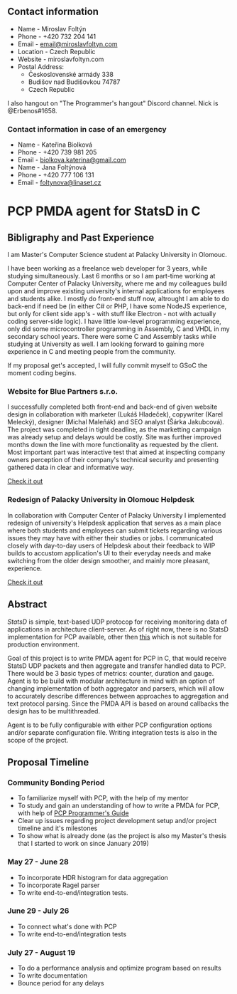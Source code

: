 ## Contact information
- Name - Miroslav Foltýn
- Phone - +420 732 204 141
- Email - email@miroslavfoltyn.com
- Location - Czech Republic
- Website - miroslavfoltyn.com
- Postal Address: 
    - Československé armády 338
    - Budišov nad Budišovkou 74787
    - Czech Republic
    
I also hangout on "The Programmer's hangout" Discord channel. Nick is @Erbenos#1658.

### Contact information in case of an emergency
- Name - Kateřina Biolková
- Phone - +420 739 981 205
- Email - biolkova.katerina@gmail.com
- Name - Jana Foltýnová
- Phone - +420 777 106 131
- Email - foltynova@linaset.cz

# PCP PMDA agent for StatsD in C

## Bibligraphy and Past Experience
I am Master's Computer Science student at Palacky University in Olomouc.

I have been working as a freelance web developer for 3 years, while studying simultaneously. Last 6 months or so I am part-time working at Computer Center of Palacky University, where me and my colleagues build upon and improve existing university's internal applications for employees and students alike. I mostly do front-end stuff now, altrought I am able to do back-end if need be (in either C# or PHP, I have some NodeJS experience, but only for client side app's - with stuff like Electron - not with actually coding server-side logic).
I have little low-level programming experience, only did some microcontroller programming in Assembly, C and VHDL in my secondary school years. There were some C and Assembly tasks while studying at University as well. I am looking forward to gaining more experience in C and meeting people from the community.

If my proposal get's accepted, I will fully commit myself to GSoC the moment coding begins.

### Website for Blue Partners s.r.o.
I successfully completed both front-end and back-end of given website design in collaboration with marketer (Lukáš Hladeček), copywriter (Karel Melecký), designer (Michal Maleňák) and SEO analyst (Šárka Jakubcová). The project was completed in tight deadline, as the marketting campaign was already setup and delays would be costly. Site was further improved months down the line with more functionality as requested by the client. Most important part was interactive test that aimed at inspecting company owners perception of their company's technical security and presenting gathered data in clear and informative way.

[Check it out](https://www.bluepartners.cz/en/)

### Redesign of Palacky University in Olomouc Helpdesk
In collaboration with Computer Center of Palacky University I implemented redesign of university's Helpdesk application that serves as a main place where both students and employees can submit tickets regarding various issues they may have with either their studies or jobs. I communicated closely with day-to-day users of Helpdesk about their feedback to WIP builds to accustom application's UI to their everyday needs and make switching from the older design smoother, and mainly more pleasant, experience.

[Check it out](https://helpdesk.upol.cz/)

## Abstract
*StatsD* is simple, text-based UDP protocop for receiving monitoring data of applications in architecture client-server. As of right now, there is no StatsD implementation for PCP available, other then [this](https://github.com/lzap/pcp-mmvstatsd) which is not suitable for production environment.

Goal of this project is to write PMDA agent for PCP in C, that would receive StatsD UDP packets and then aggregate and transfer handled data to PCP. There would be 3 basic types of metrics: counter, duration and gauge. Agent is to be build with modular architecture in mind with an option of changing implementation of both aggregator and parsers, which will allow to accurately describe differences between approaches to aggregation and text protocol parsing. Since the PMDA API is based on around callbacks the design has to be multithreaded.

Agent is to be fully configurable with either PCP configuration options and/or separate configuration file. Writing  integration tests is also in the scope of the project.

## Proposal Timeline

### Community Bonding Period
- To familiarize myself with PCP, with the help of my mentor
- To study and gain an understanding of how to write a PMDA for PCP, with help of [PCP Programmer's Guide](https://pcp.io/books/PCP_PG/pdf/pcp-programmers-guide.pdf)
- Clear up issues regarding project development setup and/or project timeline and it's milestones
- To show what is already done (as the project is also my Master's thesis that I started to work on since January 2019) 

### May 27 - June 28
- To incorporate HDR histogram for data aggregation
- To incorporate Ragel parser
- To write end-to-end/integration tests.

### June 29 - July 26
- To connect what's done with PCP
- To write end-to-end/integration tests

### July 27 - August 19
- To do a performance analysis and optimize program based on results
- To write documentation
- Bounce period for any delays